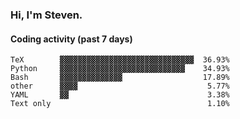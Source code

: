 ### Hi, I'm Steven.

#### Coding activity (past 7 days)
```
TeX        ▓▓▓▓▓▓▓▓▓▓▓▓▓▓▓▓▓▓▓▓▓▓▓▓▓▓▓▓▓▓  36.93%
Python     ▓▓▓▓▓▓▓▓▓▓▓▓▓▓▓▓▓▓▓▓▓▓▓▓▓▓▓▓    34.93%
Bash       ▓▓▓▓▓▓▓▓▓▓▓▓▓▓                  17.89%
other      ▓▓▓▓                             5.77%
YAML       ▓▓                               3.38%
Text only                                   1.10%
```
